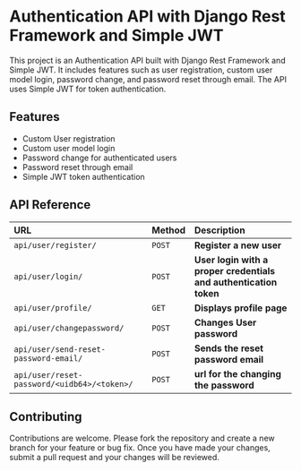 
# Authentication API with Django Rest Framework and Simple JWT

This project is an Authentication API built with Django Rest Framework and Simple JWT. It includes features such as user registration, custom user model login, password change, and password reset through email. The API uses Simple JWT for token authentication.
## Features

- Custom User registration
- Custom user model login
- Password change for authenticated users
- Password reset through email
- Simple JWT token authentication


## API Reference


| URL | Method    | Description                |
| :-------- | :------- | :------------------------- |
| `api/user/register/` | `POST` | **Register a new user** 
| `api/user/login/`      | `POST` | **User login with a proper credentials and authentication token** |
| `api/user/profile/`      | `GET` | **Displays profile page** |
| `api/user/changepassword/`      | `POST` | **Changes User password** |
| `api/user/send-reset-password-email/`      | `POST` | **Sends the reset password email** |
| `api/user/reset-password/<uidb64>/<token>/`      | `POST` | **url for the changing the password** |








## Contributing

Contributions are welcome. Please fork the repository and create a new branch for your feature or bug fix. Once you have made your changes, submit a pull request and your changes will be reviewed.

